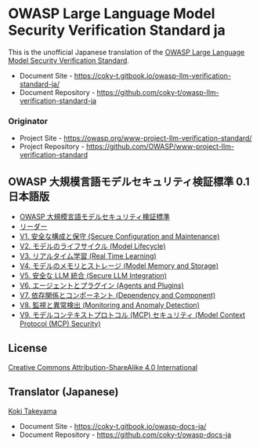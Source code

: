 # OWASP Large Language Model Security Verification Standard ja

This is the unofficial Japanese translation of the [OWASP Large Language Model Security Verification Standard](https://github.com/OWASP/www-project-llm-verification-standard).

- Document Site - <https://coky-t.gitbook.io/owasp-llm-verification-standard-ja/>
- Document Repository - <https://github.com/coky-t/owasp-llm-verification-standard-ja>

### Originator

- Project Site - <https://owasp.org/www-project-llm-verification-standard/>
- Project Repository - <https://github.com/OWASP/www-project-llm-verification-standard>

## OWASP 大規模言語モデルセキュリティ検証標準 0.1 日本語版

* [OWASP 大規模言語モデルセキュリティ検証標準](Document/README.md)
* [リーダー](Document/leaders.md)
* [V1. 安全な構成と保守 (Secure Configuration and Maintenance)](Document/0.1/ja/0x10-V1-Configuration.md)
* [V2. モデルのライフサイクル (Model Lifecycle)](Document/0.1/ja/0x11-V2-Model-Lifecycle.md)
* [V3. リアルタイム学習 (Real Time Learning)](Document/0.1/ja/0x12-V3-Realtime-Training.md)
* [V4. モデルのメモリとストレージ (Model Memory and Storage)](Document/0.1/ja/0x13-V4-Model-Memory-and-Storage.md)
* [V5. 安全な LLM 統合 (Secure LLM Integration)](Document/0.1/ja/0x14-V5-Secure-LLM-Integration.md)
* [V6. エージェントとプラグイン (Agents and Plugins)](Document/0.1/ja/0x15-V6-Agent-and-Plugins.md)
* [V7. 依存関係とコンポーネント (Dependency and Component)](Document/0.1/ja/0x16-V7-Dependency-and-Component-Security.md)
* [V8. 監視と異常検出 (Monitoring and Anomaly Detection)](Document/0.1/ja/0x17-V8-Monitoring-and-Anomaly-Detection.md)
* [V9. モデルコンテキストプロトコル (MCP) セキュリティ (Model Context Protocol (MCP) Security)](Document/0.1/ja/0x18-V9-Model-Context-Protocol.md)

## License

[Creative Commons Attribution-ShareAlike 4.0 International](https://creativecommons.org/licenses/by-sa/4.0/)

## Translator (Japanese)

[Koki Takeyama](https://github.com/coky-t)

- Document Site - <https://coky-t.gitbook.io/owasp-docs-ja/>
- Document Repository - <https://github.com/coky-t/owasp-docs-ja>
